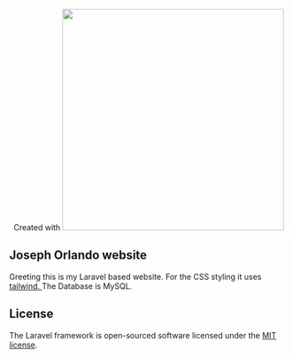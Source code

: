 <p align="center">Created with <a href="https://laravel.com" target="_blank"><img src="https://raw.githubusercontent.com/laravel/art/master/logo-lockup/5%20SVG/2%20CMYK/1%20Full%20Color/laravel-logolockup-cmyk-red.svg" width="400"></a></p>

</p>

## Joseph Orlando website 
<p>
Greeting this is my Laravel based website. For the CSS styling it uses <a href="https://tailwindcss.com"> tailwind. </a> 
The Database is MySQL.
</p>



## License

The Laravel framework is open-sourced software licensed under the [MIT license](https://opensource.org/licenses/MIT).
